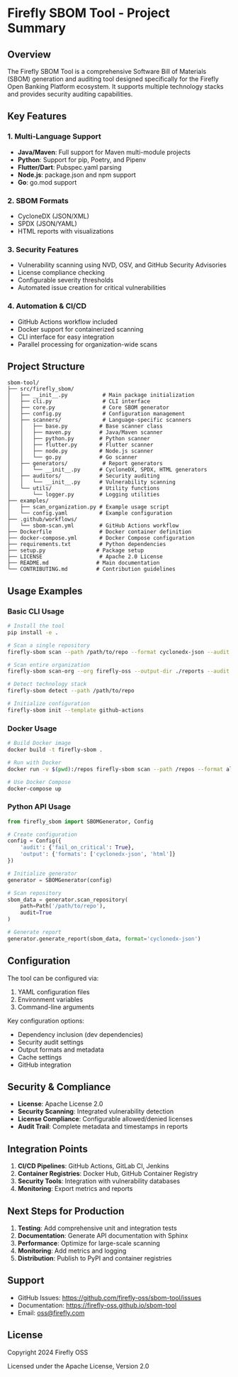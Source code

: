 # Firefly SBOM Tool - Project Summary

## Overview
The Firefly SBOM Tool is a comprehensive Software Bill of Materials (SBOM) generation and auditing tool designed specifically for the Firefly Open Banking Platform ecosystem. It supports multiple technology stacks and provides security auditing capabilities.

## Key Features

### 1. Multi-Language Support
- **Java/Maven**: Full support for Maven multi-module projects
- **Python**: Support for pip, Poetry, and Pipenv
- **Flutter/Dart**: Pubspec.yaml parsing
- **Node.js**: package.json and npm support
- **Go**: go.mod support

### 2. SBOM Formats
- CycloneDX (JSON/XML)
- SPDX (JSON/YAML)
- HTML reports with visualizations

### 3. Security Features
- Vulnerability scanning using NVD, OSV, and GitHub Security Advisories
- License compliance checking
- Configurable severity thresholds
- Automated issue creation for critical vulnerabilities

### 4. Automation & CI/CD
- GitHub Actions workflow included
- Docker support for containerized scanning
- CLI interface for easy integration
- Parallel processing for organization-wide scans

## Project Structure

```
sbom-tool/
├── src/firefly_sbom/
│   ├── __init__.py           # Main package initialization
│   ├── cli.py                # CLI interface
│   ├── core.py               # Core SBOM generator
│   ├── config.py             # Configuration management
│   ├── scanners/             # Language-specific scanners
│   │   ├── base.py          # Base scanner class
│   │   ├── maven.py         # Java/Maven scanner
│   │   ├── python.py        # Python scanner
│   │   ├── flutter.py       # Flutter scanner
│   │   ├── node.py          # Node.js scanner
│   │   └── go.py            # Go scanner
│   ├── generators/           # Report generators
│   │   └── __init__.py      # CycloneDX, SPDX, HTML generators
│   ├── auditors/            # Security auditing
│   │   └── __init__.py      # Vulnerability scanning
│   └── utils/               # Utility functions
│       └── logger.py        # Logging utilities
├── examples/
│   ├── scan_organization.py # Example usage script
│   └── config.yaml          # Example configuration
├── .github/workflows/
│   └── sbom-scan.yml        # GitHub Actions workflow
├── Dockerfile               # Docker container definition
├── docker-compose.yml       # Docker Compose configuration
├── requirements.txt         # Python dependencies
├── setup.py                # Package setup
├── LICENSE                  # Apache 2.0 License
├── README.md               # Main documentation
└── CONTRIBUTING.md         # Contribution guidelines
```

## Usage Examples

### Basic CLI Usage

```bash
# Install the tool
pip install -e .

# Scan a single repository
firefly-sbom scan --path /path/to/repo --format cyclonedx-json --audit

# Scan entire organization
firefly-sbom scan-org --org firefly-oss --output-dir ./reports --audit

# Detect technology stack
firefly-sbom detect --path /path/to/repo

# Initialize configuration
firefly-sbom init --template github-actions
```

### Docker Usage

```bash
# Build Docker image
docker build -t firefly-sbom .

# Run with Docker
docker run -v $(pwd):/repos firefly-sbom scan --path /repos --format all

# Use Docker Compose
docker-compose up
```

### Python API Usage

```python
from firefly_sbom import SBOMGenerator, Config

# Create configuration
config = Config({
    'audit': {'fail_on_critical': True},
    'output': {'formats': ['cyclonedx-json', 'html']}
})

# Initialize generator
generator = SBOMGenerator(config)

# Scan repository
sbom_data = generator.scan_repository(
    path=Path('/path/to/repo'),
    audit=True
)

# Generate report
generator.generate_report(sbom_data, format='cyclonedx-json')
```

## Configuration

The tool can be configured via:
1. YAML configuration files
2. Environment variables
3. Command-line arguments

Key configuration options:
- Dependency inclusion (dev dependencies)
- Security audit settings
- Output formats and metadata
- Cache settings
- GitHub integration

## Security & Compliance

- **License**: Apache License 2.0
- **Security Scanning**: Integrated vulnerability detection
- **License Compliance**: Configurable allowed/denied licenses
- **Audit Trail**: Complete metadata and timestamps in reports

## Integration Points

1. **CI/CD Pipelines**: GitHub Actions, GitLab CI, Jenkins
2. **Container Registries**: Docker Hub, GitHub Container Registry
3. **Security Tools**: Integration with vulnerability databases
4. **Monitoring**: Export metrics and reports

## Next Steps for Production

1. **Testing**: Add comprehensive unit and integration tests
2. **Documentation**: Generate API documentation with Sphinx
3. **Performance**: Optimize for large-scale scanning
4. **Monitoring**: Add metrics and logging
5. **Distribution**: Publish to PyPI and container registries

## Support

- GitHub Issues: https://github.com/firefly-oss/sbom-tool/issues
- Documentation: https://firefly-oss.github.io/sbom-tool
- Email: oss@firefly.com

## License

Copyright 2024 Firefly OSS

Licensed under the Apache License, Version 2.0
